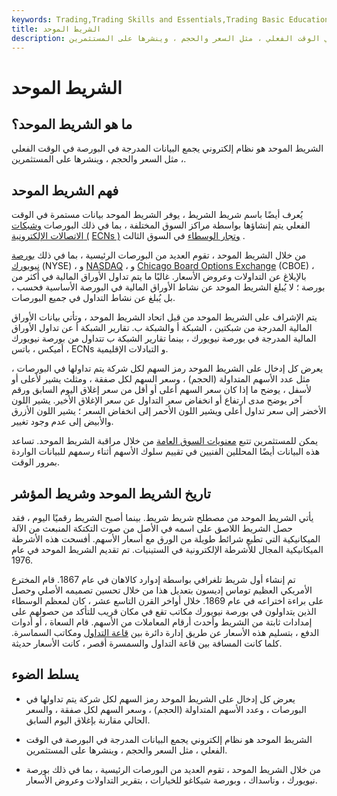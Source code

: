 ```yaml
---
keywords: Trading,Trading Skills and Essentials,Trading Basic Education,Trading Skills
title: الشريط الموحد
description: الشريط الموحد هو نظام إلكتروني يجمع البيانات المدرجة في البورصة في الوقت الفعلي ، مثل السعر والحجم ، وينشرها على المستثمرين.
---
```


# الشريط الموحد
## ما هو الشريط الموحد؟

الشريط الموحد هو نظام إلكتروني يجمع البيانات المدرجة في البورصة في الوقت الفعلي ، مثل السعر والحجم ، وينشرها على المستثمرين.

## فهم الشريط الموحد

يُعرف أيضًا باسم شريط الشريط ، يوفر الشريط الموحد بيانات مستمرة في الوقت الفعلي يتم إنشاؤها بواسطة مراكز السوق المختلفة ، بما في ذلك البورصات [وشبكات الاتصالات الإلكترونية (](/ecn) [ECNs )](/broker-dealer) [وتجار الوسطاء](/broker-dealer) في السوق الثالث .

من خلال الشريط الموحد ، تقوم العديد من البورصات الرئيسية ، بما في ذلك [بورصة نيويورك](/nyse) (NYSE) ، و [NASDAQ](/nasdaq) ، و [Chicago Board Options Exchange](/cboe) (CBOE) ، بالإبلاغ عن التداولات وعروض الأسعار. غالبًا ما يتم تداول الأوراق المالية في أكثر من بورصة ؛ لا يُبلغ الشريط الموحد عن نشاط الأوراق المالية في البورصة الأساسية فحسب ، بل يُبلغ عن نشاط التداول في جميع البورصات.

يتم الإشراف على الشريط الموحد من قبل اتحاد الشريط الموحد ، وتأتي بيانات الأوراق المالية المدرجة من شبكتين ، الشبكة أ والشبكة ب. تقارير الشبكة أ عن تداول الأوراق المالية المدرجة في بورصة نيويورك ، بينما تقارير الشبكة ب تتداول من بورصة نيويورك أميكس ، باتس ، ECNs و التبادلات الإقليمية.

يعرض كل إدخال على الشريط الموحد رمز السهم لكل شركة يتم تداولها في البورصات ، مثل عدد الأسهم المتداولة (الحجم) ، وسعر السهم لكل صفقة ، ومثلث يشير لأعلى أو لأسفل ، يوضح ما إذا كان سعر السهم أعلى أو أقل من سعر إغلاق اليوم السابق ورقم آخر يوضح مدى ارتفاع أو انخفاض سعر التداول عن سعر الإغلاق الأخير. يشير اللون الأخضر إلى سعر تداول أعلى ويشير اللون الأحمر إلى انخفاض السعر ؛ يشير اللون الأزرق والأبيض إلى عدم وجود تغيير.

يمكن للمستثمرين تتبع [معنويات السوق العامة](/marketsentiment) من خلال مراقبة الشريط الموحد. تساعد هذه البيانات أيضًا المحللين الفنيين في تقييم سلوك الأسهم أثناء رسمهم للبيانات الواردة بمرور الوقت.

## تاريخ الشريط الموحد وشريط المؤشر

يأتي الشريط الموحد من مصطلح شريط شريط. بينما أصبح الشريط رقميًا اليوم ، فقد حصل الشريط اللاصق على اسمه في الأصل من صوت التكتكة المنبعث من الآلة الميكانيكية التي تطبع شرائط طويلة من الورق مع أسعار الأسهم. أفسحت هذه الأشرطة الميكانيكية المجال للأشرطة الإلكترونية في الستينيات. تم تقديم الشريط الموحد في عام 1976.

تم إنشاء أول شريط تلغرافي بواسطة إدوارد كالاهان في عام 1867. قام المخترع الأمريكي العظيم توماس إديسون بتعديل هذا من خلال تحسين تصميمه الأصلي وحصل على براءة اختراعه في عام 1869. خلال أواخر القرن التاسع عشر ، كان لمعظم الوسطاء الذين يتداولون في بورصة نيويورك مكاتب تقع في مكان قريب للتأكد من حصولهم على إمدادات ثابتة من الشريط وأحدث أرقام المعاملات من الأسهم. قام السعاة ، أو أدوات الدفع ، بتسليم هذه الأسعار عن طريق إدارة دائرة بين [قاعة التداول](/trading_floor) ومكاتب السماسرة. كلما كانت المسافة بين قاعة التداول والسمسرة أقصر ، كانت الأسعار حديثة.

## يسلط الضوء

- يعرض كل إدخال على الشريط الموحد رمز السهم لكل شركة يتم تداولها في البورصات ، وعدد الأسهم المتداولة (الحجم) ، وسعر السهم لكل صفقة ، والسعر الحالي مقارنة بإغلاق اليوم السابق.

- الشريط الموحد هو نظام إلكتروني يجمع البيانات المدرجة في البورصة في الوقت الفعلي ، مثل السعر والحجم ، وينشرها على المستثمرين.

- من خلال الشريط الموحد ، تقوم العديد من البورصات الرئيسية ، بما في ذلك بورصة نيويورك ، وناسداك ، وبورصة شيكاغو للخيارات ، بتقرير التداولات وعروض الأسعار.

